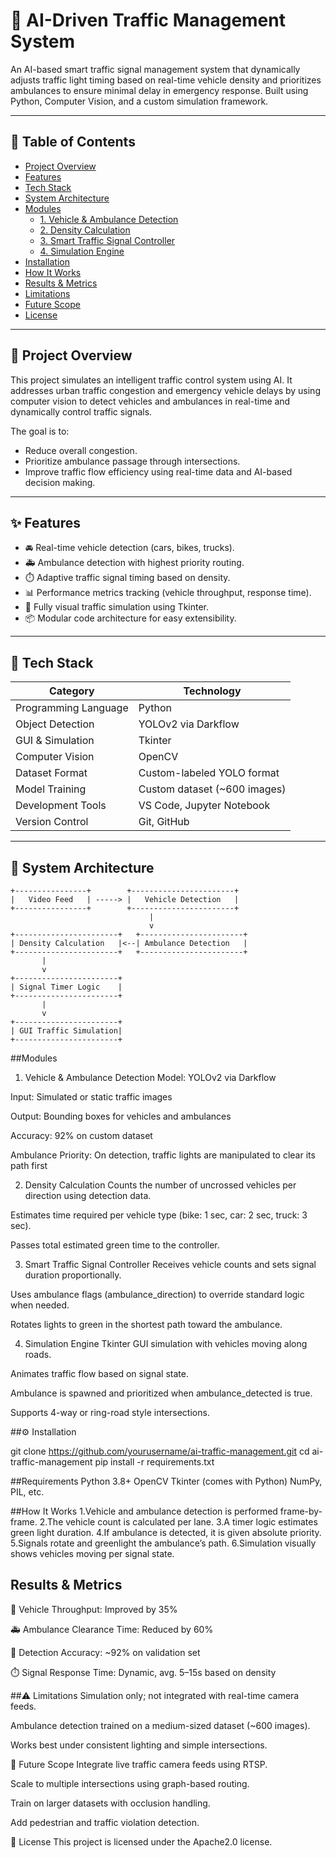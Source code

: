 # 🚦 AI-Driven Traffic Management System

An AI-based smart traffic signal management system that dynamically adjusts traffic light timing based on real-time vehicle density and prioritizes ambulances to ensure minimal delay in emergency response. Built using Python, Computer Vision, and a custom simulation framework.

---

## 📌 Table of Contents

- [Project Overview](#project-overview)
- [Features](#features)
- [Tech Stack](#tech-stack)
- [System Architecture](#system-architecture)
- [Modules](#modules)
  - [1. Vehicle & Ambulance Detection](#1-vehicle--ambulance-detection)
  - [2. Density Calculation](#2-density-calculation)
  - [3. Smart Traffic Signal Controller](#3-smart-traffic-signal-controller)
  - [4. Simulation Engine](#4-simulation-engine)
- [Installation](#installation)
- [How It Works](#how-it-works)
- [Results & Metrics](#results--metrics)
- [Limitations](#limitations)
- [Future Scope](#future-scope)
- [License](#license)

---

## 🧠 Project Overview

This project simulates an intelligent traffic control system using AI. It addresses urban traffic congestion and emergency vehicle delays by using computer vision to detect vehicles and ambulances in real-time and dynamically control traffic signals.

The goal is to:
- Reduce overall congestion.
- Prioritize ambulance passage through intersections.
- Improve traffic flow efficiency using real-time data and AI-based decision making.

---

## ✨ Features

- 🚘 Real-time vehicle detection (cars, bikes, trucks).
- 🚑 Ambulance detection with highest priority routing.
- ⏱️ Adaptive traffic signal timing based on density.
- 📊 Performance metrics tracking (vehicle throughput, response time).
- 🧪 Fully visual traffic simulation using Tkinter.
- 📦 Modular code architecture for easy extensibility.

---

## 🧰 Tech Stack

| Category              | Technology                     |
|-----------------------|--------------------------------|
| Programming Language  | Python                         |
| Object Detection      | YOLOv2 via Darkflow            |
| GUI & Simulation      | Tkinter                        |
| Computer Vision       | OpenCV                         |
| Dataset Format        | Custom-labeled YOLO format     |
| Model Training        | Custom dataset (~600 images)   |
| Development Tools     | VS Code, Jupyter Notebook      |
| Version Control       | Git, GitHub                    |

---

## 🧱 System Architecture

  ```plaintext
+----------------+        +-----------------------+
|   Video Feed   | -----> |   Vehicle Detection   |
+----------------+        +-----------------------+
                                 |
                                 v
+-----------------------+   +-----------------------+
| Density Calculation   |<--| Ambulance Detection   |
+-----------------------+   +-----------------------+
         |
         v
+-----------------------+
| Signal Timer Logic    |
+-----------------------+
         |
         v
+-----------------------+
| GUI Traffic Simulation|
+-----------------------+
```


##Modules
1. Vehicle & Ambulance Detection
Model: YOLOv2 via Darkflow

Input: Simulated or static traffic images

Output: Bounding boxes for vehicles and ambulances

Accuracy: 92% on custom dataset

Ambulance Priority: On detection, traffic lights are manipulated to clear its path first

2. Density Calculation
Counts the number of uncrossed vehicles per direction using detection data.

Estimates time required per vehicle type (bike: 1 sec, car: 2 sec, truck: 3 sec).

Passes total estimated green time to the controller.

3. Smart Traffic Signal Controller
Receives vehicle counts and sets signal duration proportionally.

Uses ambulance flags (ambulance_direction) to override standard logic when needed.

Rotates lights to green in the shortest path toward the ambulance.

4. Simulation Engine
Tkinter GUI simulation with vehicles moving along roads.

Animates traffic flow based on signal state.

Ambulance is spawned and prioritized when ambulance_detected is true.

Supports 4-way or ring-road style intersections.

##⚙️ Installation

git clone https://github.com/yourusername/ai-traffic-management.git
cd ai-traffic-management
pip install -r requirements.txt

##Requirements
Python 3.8+
OpenCV
Tkinter (comes with Python)
NumPy, PIL, etc.

##How It Works
1.Vehicle and ambulance detection is performed frame-by-frame.
2.The vehicle count is calculated per lane.
3.A timer logic estimates green light duration.
4.If ambulance is detected, it is given absolute priority.
5.Signals rotate and greenlight the ambulance’s path.
6.Simulation visually shows vehicles moving per signal state.

## Results & Metrics
🚗 Vehicle Throughput: Improved by 35%

🚑 Ambulance Clearance Time: Reduced by 60%

📏 Detection Accuracy: ~92% on validation set

⏱️ Signal Response Time: Dynamic, avg. 5–15s based on density

##⚠️ Limitations
Simulation only; not integrated with real-time camera feeds.

Ambulance detection trained on a medium-sized dataset (~600 images).

Works best under consistent lighting and simple intersections.

🚀 Future Scope
Integrate live traffic camera feeds using RTSP.

Scale to multiple intersections using graph-based routing.

Train on larger datasets with occlusion handling.

Add pedestrian and traffic violation detection.

📝 License
This project is licensed under the Apache2.0 license.
